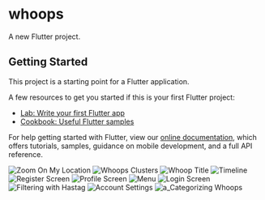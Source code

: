 # whoops

A new Flutter project.

## Getting Started

This project is a starting point for a Flutter application.

A few resources to get you started if this is your first Flutter project:

- [Lab: Write your first Flutter app](https://flutter.dev/docs/get-started/codelab)
- [Cookbook: Useful Flutter samples](https://flutter.dev/docs/cookbook)

For help getting started with Flutter, view our
[online documentation](https://flutter.dev/docs), which offers tutorials,
samples, guidance on mobile development, and a full API reference.

![Zoom On My Location](https://github.com/gorkemunuvar/Whoops-Mobile/assets/34106700/3a7b2074-abf5-457c-87d4-c33406729122=150x150)
![Whoops Clusters](https://github.com/gorkemunuvar/Whoops-Mobile/assets/34106700/8f5a7e1d-ccd9-4469-8bd5-3b53cd3f584f)
![Whoop Title](https://github.com/gorkemunuvar/Whoops-Mobile/assets/34106700/2ad5d4db-f2eb-40a9-93a3-5f5c6cc1af0c)
![Timeline](https://github.com/gorkemunuvar/Whoops-Mobile/assets/34106700/26568966-f189-4f3e-8a35-d36daa843114)
![Register Screen](https://github.com/gorkemunuvar/Whoops-Mobile/assets/34106700/ebcfba39-7925-4d53-8943-28e68ad9c6cb)
![Profile Screen](https://github.com/gorkemunuvar/Whoops-Mobile/assets/34106700/77659c43-5c2f-4cb9-a2e8-43fc260cdf68)
![Menu](https://github.com/gorkemunuvar/Whoops-Mobile/assets/34106700/6bfe5c03-1549-4df2-bd9c-4884938db9aa)
![Login Screen](https://github.com/gorkemunuvar/Whoops-Mobile/assets/34106700/3726b328-88b8-4e44-87bc-cd8d04a0d2e1)
![Filtering with Hastag](https://github.com/gorkemunuvar/Whoops-Mobile/assets/34106700/4ce8cf29-1ead-43c5-9434-ee6d08be86f6)
![Account Settings](https://github.com/gorkemunuvar/Whoops-Mobile/assets/34106700/a67fa06c-a743-4b61-a17e-11763226765c)
![a_Categorizing Whoops](https://github.com/gorkemunuvar/Whoops-Mobile/assets/34106700/d62bd9ec-a1a0-4d82-b96b-0c4884a964b5)
